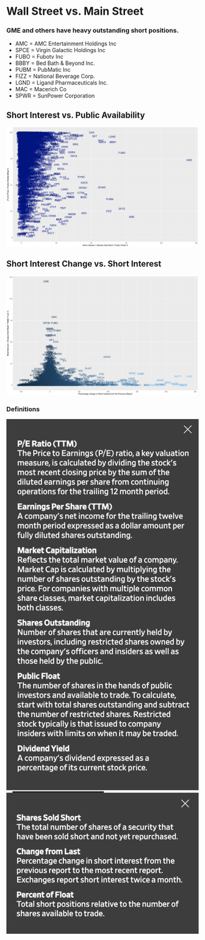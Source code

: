 # Wall Street vs. Main Street

### GME and others have heavy outstanding short positions. 
- AMC = AMC Entertainment Holdings Inc
- SPCE = Virgin Galactic Holdings Inc
- FUBO = Fubotv Inc
- BBBY = Bed Bath & Beyond Inc.
- PUBM = PubMatic Inc
- FIZZ = National Beverage Corp.
- LGND = Ligand Pharmaceuticals Inc.
- MAC = Macerich Co
- SPWR = SunPower Corporation

## Short Interest vs. Public Availability
![Plot 1](img/P2.png)


## Short Interest Change vs. Short Interest 
![Plot 2](img/P1.png)

### Definitions

![Def 1](img/Def.png)
![Def 2](img/Def2.png)
